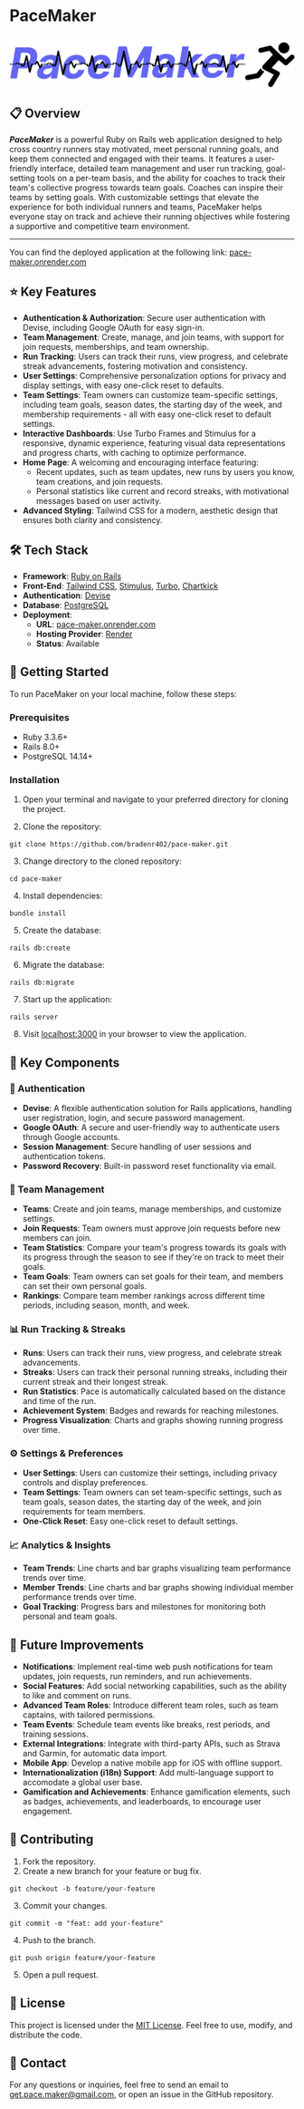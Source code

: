 # PaceMaker

![PaceMaker Logo](app/assets/images/logo.svg)

## 📋 Overview

**_PaceMaker_** is a powerful Ruby on Rails web application designed to help cross country runners stay motivated, meet personal running goals, and keep them connected and engaged with their teams. It features a user-friendly interface, detailed team management and user run tracking, goal-setting tools on a per-team basis, and the ability for coaches to track their team's collective progress towards team goals. Coaches can inspire their teams by setting goals. With customizable settings that elevate the experience for both individual runners and teams, PaceMaker helps everyone stay on track and achieve their running objectives while fostering a supportive and competitive team environment.

---

You can find the deployed application at the following link: [pace-maker.onrender.com](https://pace-maker.onrender.com/)

## ⭐ Key Features

- **Authentication & Authorization**: Secure user authentication with Devise, including Google OAuth for easy sign-in.
- **Team Management**: Create, manage, and join teams, with support for join requests, memberships, and team ownership.
- **Run Tracking**: Users can track their runs, view progress, and celebrate streak advancements, fostering motivation and consistency.
- **User Settings**: Comprehensive personalization options for privacy and display settings, with easy one-click reset to defaults.
- **Team Settings**: Team owners can customize team-specific settings, including team goals, season dates, the starting day of the week, and membership requirements - all with easy one-click reset to default settings.
- **Interactive Dashboards**: Use Turbo Frames and Stimulus for a responsive, dynamic experience, featuring visual data representations and progress charts, with caching to optimize performance.
- **Home Page**: A welcoming and encouraging interface featuring:
  - Recent updates, such as team updates, new runs by users you know, team creations, and join requests.
  - Personal statistics like current and record streaks, with motivational messages based on user activity.
- **Advanced Styling**: Tailwind CSS for a modern, aesthetic design that ensures both clarity and consistency.

## 🛠️ Tech Stack

- **Framework**: [Ruby on Rails](https://rubyonrails.org/)
- **Front-End**: [Tailwind CSS](https://tailwindcss.com), [Stimulus](https://stimulus.hotwired.dev/), [Turbo](https://turbo.hotwired.dev/), [Chartkick](https://chartkick.com/)
- **Authentication**: [Devise](https://github.com/heartcombo/devise)
- **Database**: [PostgreSQL](https://www.postgresql.org/)
- **Deployment**:
  - **URL**: [pace-maker.onrender.com](https://pace-maker.onrender.com)
  - **Hosting Provider**: [Render](https://render.com)
  - **Status**: Available

## 🚀 Getting Started

To run PaceMaker on your local machine, follow these steps:

### Prerequisites

- Ruby 3.3.6+
- Rails 8.0+
- PostgreSQL 14.14+

### Installation

1. Open your terminal and navigate to your preferred directory for cloning the project.

2. Clone the repository:

```shell
git clone https://github.com/bradenr402/pace-maker.git
```

3. Change directory to the cloned repository:

```shell
cd pace-maker
```

4. Install dependencies:

```shell
bundle install
```

5. Create the database:

```shell
rails db:create
```

6. Migrate the database:

```shell
rails db:migrate
```

7. Start up the application:

```shell
rails server
```

8. Visit [localhost:3000](https://localhost:3000) in your browser to view the application.

## 🔑 Key Components

### 🔐 Authentication

- **Devise**: A flexible authentication solution for Rails applications, handling user registration, login, and secure password management.
- **Google OAuth**: A secure and user-friendly way to authenticate users through Google accounts.
- **Session Management**: Secure handling of user sessions and authentication tokens.
- **Password Recovery**: Built-in password reset functionality via email.

### 👥 Team Management

- **Teams**: Create and join teams, manage memberships, and customize settings.
- **Join Requests**: Team owners must approve join requests before new members can join.
- **Team Statistics**: Compare your team's progress towards its goals with its progress through the season to see if they're on track to meet their goals.
- **Team Goals**: Team owners can set goals for their team, and members can set their own personal goals.
- **Rankings**: Compare team member rankings across different time periods, including season, month, and week.

### 📊 Run Tracking & Streaks

- **Runs**: Users can track their runs, view progress, and celebrate streak advancements.
- **Streaks**: Users can track their personal running streaks, including their current streak and their longest streak.
- **Run Statistics**: Pace is automatically calculated based on the distance and time of the run.
- **Achievement System**: Badges and rewards for reaching milestones.
- **Progress Visualization**: Charts and graphs showing running progress over time.

### ⚙️ Settings & Preferences

- **User Settings**: Users can customize their settings, including privacy controls and display preferences.
- **Team Settings**: Team owners can set team-specific settings, such as team goals, season dates, the starting day of the week, and join requirements for team members.
- **One-Click Reset**: Easy one-click reset to default settings.

### 📈 Analytics & Insights

- **Team Trends**: Line charts and bar graphs visualizing team performance trends over time.
- **Member Trends**: Line charts and bar graphs showing individual member performance trends over time.
- **Goal Tracking**: Progress bars and milestones for monitoring both personal and team goals.

## 🔮 Future Improvements

- **Notifications**: Implement real-time web push notifications for team updates, join requests, run reminders, and run achievements.
- **Social Features**: Add social networking capabilities, such as the ability to like and comment on runs.
- **Advanced Team Roles**: Introduce different team roles, such as team captains, with tailored permissions.
- **Team Events**: Schedule team events like breaks, rest periods, and training sessions.
- **External Integrations**: Integrate with third-party APIs, such as Strava and Garmin, for automatic data import.
- **Mobile App**: Develop a native mobile app for iOS with offline support.
- **Internationalization (i18n) Support**: Add multi-language support to accomodate a global user base.
- **Gamification and Achievements**: Enhance gamification elements, such as badges, achievements, and leaderboards, to encourage user engagement.

## 🤝 Contributing

1. Fork the repository.
2. Create a new branch for your feature or bug fix.

```shell
git checkout -b feature/your-feature
```

3. Commit your changes.

```shell
git commit -m "feat: add your-feature"
```

4. Push to the branch.

```shell
git push origin feature/your-feature
```

5. Open a pull request.

## 📄 License

This project is licensed under the [MIT License](https://opensource.org/license/mit/). Feel free to use, modify, and distribute the code.

## 📧 Contact

For any questions or inquiries, feel free to send an email to [get.pace.maker@gmail.com](mailto:get.pace.maker@gmail.com), or open an issue in the GitHub repository.
